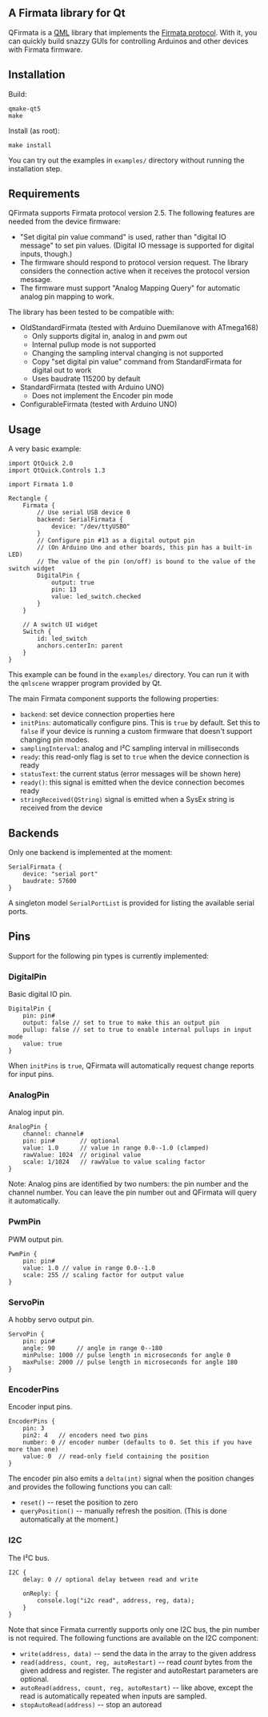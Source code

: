 A Firmata library for Qt
------------------------

QFirmata is a [QML] library that implements the [Firmata protocol]. With it, you can quickly build snazzy GUIs for controlling Arduinos and other devices with Firmata firmware.


## Installation

Build:

    qmake-qt5
    make

Install (as root):

    make install

You can try out the examples in `examples/` directory without running the installation step.

## Requirements

QFirmata supports Firmata protocol version 2.5.
The following features are needed from the device firmware:

 * "Set digital pin value command" is used, rather than "digital IO message" to set pin values. (Digital IO message is supported for digital inputs, though.)
 * The firmware should respond to protocol version request. The library considers the connection active when it receives the protocol version message.
 * The firmware must support "Analog Mapping Query" for automatic analog pin mapping to work.

The library has been tested to be compatible with:

 * OldStandardFirmata (tested with Arduino Duemilanove with ATmega168)
   * Only supports digital in, analog in and pwm out
   * Internal pullup mode is not supported
   * Changing the sampling interval changing is not supported
   * Copy "set digital pin value" command from StandardFirmata for digital out to work
   * Uses baudrate 115200 by default
 * StandardFirmata (tested with Arduino UNO)
   * Does not implement the Encoder pin mode
 * ConfigurableFirmata (tested with Arduino UNO)


## Usage

A very basic example:

    import QtQuick 2.0
    import QtQuick.Controls 1.3
    
    import Firmata 1.0
    
    Rectangle {
        Firmata {
            // Use serial USB device 0
            backend: SerialFirmata {
                device: "/dev/ttyUSB0"
            }
            // Configure pin #13 as a digital output pin
            // (On Arduino Uno and other boards, this pin has a built-in LED)
            // The value of the pin (on/off) is bound to the value of the switch widget
            DigitalPin {
                output: true
                pin: 13
                value: led_switch.checked
            }
        }
    
        // A switch UI widget
        Switch {
            id: led_switch
            anchors.centerIn: parent
        }
    }

This example can be found in the `examples/` directory. You can run it with the `qmlscene` wrapper program provided by Qt.

The main Firmata component supports the following properties:

 * `backend`: set device connection properties here
 * `initPins`: automatically configure pins. This is `true` by default. Set this to `false` if your device is running a custom firmware that doesn't support changing pin modes.
 * `samplingInterval`: analog and I²C sampling interval in milliseconds
 * `ready`: this read-only flag is set to `true` when the device connection is ready
 * `statusText`: the current status (error messages will be shown here)
 * `ready()`: this signal is emitted when the device connection becomes ready
 * `stringReceived(QString)` signal is emitted when a SysEx string is received from the device

## Backends

Only one backend is implemented at the moment:

    SerialFirmata {
        device: "serial port"
        baudrate: 57600
    }

A singleton model `SerialPortList` is provided for listing the available serial ports.

## Pins

Support for the following pin types is currently implemented:

### DigitalPin

Basic digital IO pin.

    DigitalPin {
        pin: pin#
        output: false // set to true to make this an output pin
        pullup: false // set to true to enable internal pullups in input mode
        value: true
    }

When `initPins` is `true`, QFirmata will automatically request change reports for input pins.

### AnalogPin

Analog input pin.

    AnalogPin {
        channel: channel#
        pin: pin#       // optional
        value: 1.0      // value in range 0.0--1.0 (clamped)
        rawValue: 1024  // original value
        scale: 1/1024   // rawValue to value scaling factor
    }

Note: Analog pins are identified by two numbers: the pin number and the channel number. You can leave the pin number out and QFirmata will query it automatically.

### PwmPin

PWM output pin.

    PwmPin {
        pin: pin#
        value: 1.0 // value in range 0.0--1.0
        scale: 255 // scaling factor for output value
    }

### ServoPin

A hobby servo output pin.

    ServoPin {
        pin: pin#
        angle: 90      // angle in range 0--180
        minPulse: 1000 // pulse length in microseconds for angle 0
        maxPulse: 2000 // pulse length in microseconds for angle 180
    }

### EncoderPins

Encoder input pins.

	EncoderPins {
		pin: 3
		pin2: 4   // encoders need two pins
		number: 0 // encoder number (defaults to 0. Set this if you have more than one)
		value: 0  // read-only field containing the position
	}

The encoder pin also emits a `delta(int)` signal when the position changes and provides the following functions you can call:

 * `reset()` -- reset the position to zero
 * `queryPosition()` -- manually refresh the position. (This is done automatically at the moment.)

### I2C

The I²C bus.

    I2C {
		delay: 0 // optional delay between read and write

        onReply: {
			console.log("i2c read", address, reg, data);
        }
    }

Note that since Firmata currently supports only one I2C bus, the pin number is not required.
The following functions are available on the I2C component:

 * `write(address, data)` -- send the data in the array to the given address
 * `read(address, count, reg, autoRestart)` -- read *count* bytes from the given address and register. The register and autoRestart parameters are optional.
 * `autoRead(address, count, reg, autoRestart)` -- like above, except the read is automatically repeated when inputs are sampled.
 * `stopAutoRead(address)` -- stop an autoread


[Firmata protocol]: https://github.com/firmata/protocol
[QML]: http://doc.qt.io/qt-5/qtqml-index.html

